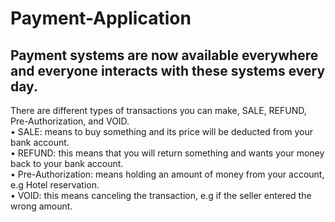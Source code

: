 # Payment-Application
<h2>Payment systems are now available everywhere and everyone interacts with these systems every day.</h2>
There are different types of transactions you can make, SALE, REFUND, Pre-Authorization, and VOID.<br>
• SALE: means to buy something and its price will be deducted from your bank account.<br>
• REFUND: this means that you will return something and wants your money back to your bank account.<br>
• Pre-Authorization: means holding an amount of money from your account, e.g Hotel reservation.<br>
• VOID: this means canceling the transaction, e.g if the seller entered the wrong amount.
